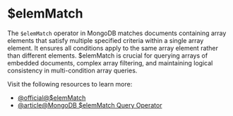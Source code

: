 # $elemMatch

The `$elemMatch` operator in MongoDB matches documents containing array elements that satisfy multiple specified criteria within a single array element. It ensures all conditions apply to the same array element rather than different elements. $elemMatch is crucial for querying arrays of embedded documents, complex array filtering, and maintaining logical consistency in multi-condition array queries.

Visit the following resources to learn more:

- [@official@\$elemMatch](https://www.mongodb.com/docs/manual/reference/operator/query/elemmatch/)
- [@article@MongoDB \$elemMatch Query Operator](https://codeforgeek.com/elemmatch-in-mongodb/)
